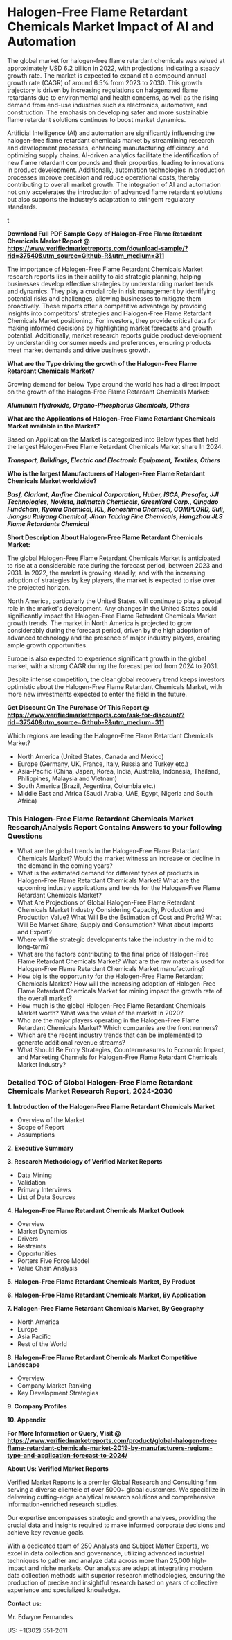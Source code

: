 <meta name="title" content="Global Halogen-Free Flame Retardant Chemicals Market Impact of AI and Automation"><meta name="description" content="The global market for halogen-free flame retardant chemicals was valued at approximately USD 6.2 billion in 2022, with projections indicating a steady growth rate. The"><meta name="title" content="Halogen-Free Flame Retardant Chemicals Market Size, Share, Scope, Trends, Growth, Opportunities, Analysis, Forecast"><h1>Halogen-Free Flame Retardant Chemicals Market Impact of AI and Automation</h1><p>The global market for halogen-free flame retardant chemicals was valued at approximately USD 6.2 billion in 2022, with projections indicating a steady growth rate. The market is expected to expand at a compound annual growth rate (CAGR) of around 6.5% from 2023 to 2030. This growth trajectory is driven by increasing regulations on halogenated flame retardants due to environmental and health concerns, as well as the rising demand from end-use industries such as electronics, automotive, and construction. The emphasis on developing safer and more sustainable flame retardant solutions continues to boost market dynamics.</p><p>Artificial Intelligence (AI) and automation are significantly influencing the halogen-free flame retardant chemicals market by streamlining research and development processes, enhancing manufacturing efficiency, and optimizing supply chains. AI-driven analytics facilitate the identification of new flame retardant compounds and their properties, leading to innovations in product development. Additionally, automation technologies in production processes improve precision and reduce operational costs, thereby contributing to overall market growth. The integration of AI and automation not only accelerates the introduction of advanced flame retardant solutions but also supports the industry’s adaptation to stringent regulatory standards.</p>t</p><p id="" class=""><strong>Download Full PDF Sample Copy of Halogen-Free Flame Retardant Chemicals Market Report @ <a href="https://www.verifiedmarketreports.com/download-sample/?rid=37540&utm_source=Github-R&utm_medium=311" target="_blank">https://www.verifiedmarketreports.com/download-sample/?rid=37540&utm_source=Github-R&utm_medium=311</a></strong></p><p>The importance of&nbsp;Halogen-Free Flame Retardant Chemicals Market research reports lies in their ability to aid strategic planning, helping businesses develop effective strategies by understanding market trends and dynamics. They play a crucial role in risk management by identifying potential risks and challenges, allowing businesses to mitigate them proactively. These reports offer a competitive advantage by providing insights into competitors' strategies and Halogen-Free Flame Retardant Chemicals Market positioning. For investors, they provide critical data for making informed decisions by highlighting market forecasts and growth potential. Additionally, market research reports guide product development by understanding consumer needs and preferences, ensuring products meet market demands and drive business growth.</p><p><strong>What are the&nbsp;Type driving the growth of the Halogen-Free Flame Retardant Chemicals Market?</strong></p><p id="" class="">Growing demand for below Type around the world has had a direct impact on the growth of the Halogen-Free Flame Retardant Chemicals Market:</p><em><strong>Aluminum Hydroxide, Organo-Phosphorus Chemicals, Others</strong></em></p><strong>What are the&nbsp;Applications&nbsp;of Halogen-Free Flame Retardant Chemicals Market available in the Market?</strong></p><p id="" class="">Based on Application the Market is categorized into Below types that held the largest Halogen-Free Flame Retardant Chemicals Market share In 2024.</p><em><strong>Transport, Buildings, Electric and Electronic Equipment, Textiles, Others</strong></em></p><strong>Who is the largest Manufacturers of Halogen-Free Flame Retardant Chemicals Market worldwide?</strong></p><p><em><strong>Basf, Clariant, Amfine Chemical Corporation, Huber, ISCA, Presafer, JJI Technologies, Novista, Italmatch Chemicals, GreenYard Corp., Qingdao Fundchem, Kyowa Chemical, ICL, Konoshima Chemical, COMPLORD, Suli, Jiangsu Ruiyang Chemical, Jinan Taixing Fine Chemicals, Hangzhou JLS Flame Retardants Chemical</strong></em></p><p id="" class=""><strong>Short Description About Halogen-Free Flame Retardant Chemicals Market:</strong></p><p>The global Halogen-Free Flame Retardant Chemicals Market is anticipated to rise at a considerable rate during the forecast period, between 2023 and 2031. In 2022, the market is growing steadily, and with the increasing adoption of strategies by key players, the market is expected to rise over the projected horizon.</p><p>North America, particularly the United States, will continue to play a pivotal role in the market's development. Any changes in the United States could significantly impact the Halogen-Free Flame Retardant Chemicals Market growth trends. The market in North America is projected to grow considerably during the forecast period, driven by the high adoption of advanced technology and the presence of major industry players, creating ample growth opportunities.</p><p>Europe is also expected to experience significant growth in the global market, with a strong CAGR during the forecast period from 2024 to 2031.</p><p>Despite intense competition, the clear global recovery trend keeps investors optimistic about the Halogen-Free Flame Retardant Chemicals Market, with more new investments expected to enter the field in the future.</p><p id="" class=""><strong>Get Discount On The Purchase Of This Report @ <a href="https://www.verifiedmarketreports.com/ask-for-discount/?rid=37540&utm_source=Github-R&utm_medium=311" target="_blank">https://www.verifiedmarketreports.com/ask-for-discount/?rid=37540&utm_source=Github-R&utm_medium=311</a></strong></p>Which regions are leading the Halogen-Free Flame Retardant Chemicals Market?</p><ul><li>North America (United States, Canada and Mexico)</li><li>Europe (Germany, UK, France, Italy, Russia and Turkey etc.)</li><li>Asia-Pacific (China, Japan, Korea, India, Australia, Indonesia, Thailand, Philippines, Malaysia and Vietnam)</li><li>South America (Brazil, Argentina, Columbia etc.)</li><li>Middle East and Africa (Saudi Arabia, UAE, Egypt, Nigeria and South Africa)</li></ul><h3 id="" class="">This Halogen-Free Flame Retardant Chemicals Market Research/Analysis Report Contains Answers to your following Questions</h3><ul><li>What are the global trends in the Halogen-Free Flame Retardant Chemicals Market? Would the market witness an increase or decline in the demand in the coming years?</li><li>What is the estimated demand for different types of products in Halogen-Free Flame Retardant Chemicals Market? What are the upcoming industry applications and trends for the Halogen-Free Flame Retardant Chemicals Market?</li><li>What Are Projections of Global Halogen-Free Flame Retardant Chemicals Market Industry Considering Capacity, Production and Production Value? What Will Be the Estimation of Cost and Profit? What Will Be Market Share, Supply and Consumption? What about imports and Export?</li><li>Where will the strategic developments take the industry in the mid to long-term?</li><li>What are the factors contributing to the final price of Halogen-Free Flame Retardant Chemicals Market? What are the raw materials used for Halogen-Free Flame Retardant Chemicals Market manufacturing?</li><li>How big is the opportunity for the Halogen-Free Flame Retardant Chemicals Market? How will the increasing adoption of Halogen-Free Flame Retardant Chemicals Market for mining impact the growth rate of the overall market?</li><li>How much is the global Halogen-Free Flame Retardant Chemicals Market worth? What was the value of the market In 2020?</li><li>Who are the major players operating in the Halogen-Free Flame Retardant Chemicals Market? Which companies are the front runners?</li><li>Which are the recent industry trends that can be implemented to generate additional revenue streams?</li><li>What Should Be Entry Strategies, Countermeasures to Economic Impact, and Marketing Channels for Halogen-Free Flame Retardant Chemicals Market Industry?</li></ul><h3 id="" class="">Detailed TOC of Global Halogen-Free Flame Retardant Chemicals Market Research Report, 2024-2030</h3><p id="" class=""><strong>1. Introduction of the Halogen-Free Flame Retardant Chemicals Market</strong></p><ul><li>Overview of the Market</li><li>Scope of Report</li><li>Assumptions</li></ul><p id="" class=""><strong>2. Executive Summary</strong></p><p id="" class=""><strong>3. Research Methodology of Verified Market Reports</strong></p><ul><li>Data Mining</li><li>Validation</li><li>Primary Interviews</li><li>List of Data Sources</li></ul><p id="" class=""><strong>4. Halogen-Free Flame Retardant Chemicals Market Outlook</strong></p><ul><li>Overview</li><li>Market Dynamics</li><li>Drivers</li><li>Restraints</li><li>Opportunities</li><li>Porters Five Force Model</li><li>Value Chain Analysis</li></ul><p id="" class=""><strong>5. Halogen-Free Flame Retardant Chemicals Market, By Product</strong></p><p id="" class=""><strong>6. Halogen-Free Flame Retardant Chemicals Market, By Application</strong></p><p id="" class=""><strong>7. Halogen-Free Flame Retardant Chemicals Market, By Geography</strong></p><ul><li>North America</li><li>Europe</li><li>Asia Pacific</li><li>Rest of the World</li></ul><p id="" class=""><strong>8. Halogen-Free Flame Retardant Chemicals Market Competitive Landscape</strong></p><ul><li>Overview</li><li>Company Market Ranking</li><li>Key Development Strategies</li></ul><p id="" class=""><strong>9. Company Profiles</strong></p><p id="" class=""><strong>10. Appendix</strong></p><p id="" class=""><strong>For More Information or Query, Visit @ <a href="https://www.verifiedmarketreports.com/product/global-halogen-free-flame-retardant-chemicals-market-2019-by-manufacturers-regions-type-and-application-forecast-to-2024/" target="_blank">https://www.verifiedmarketreports.com/product/global-halogen-free-flame-retardant-chemicals-market-2019-by-manufacturers-regions-type-and-application-forecast-to-2024/</a></strong></p><p id="" class=""><strong>About Us: Verified Market Reports</strong></p><p id="" class="">Verified Market Reports is a premier Global Research and Consulting firm serving a diverse clientele of over 5000+ global customers. We specialize in delivering cutting-edge analytical research solutions and comprehensive information-enriched research studies.</p><p id="" class="">Our expertise encompasses strategic and growth analyses, providing the crucial data and insights required to make informed corporate decisions and achieve key revenue goals.</p><p id="" class="">With a dedicated team of 250 Analysts and Subject Matter Experts, we excel in data collection and governance, utilizing advanced industrial techniques to gather and analyze data across more than 25,000 high-impact and niche markets. Our analysts are adept at integrating modern data collection methods with superior research methodologies, ensuring the production of precise and insightful research based on years of collective experience and specialized knowledge.</p><p id="" class=""><strong>Contact us:</strong></p><p id="" class="">Mr. Edwyne Fernandes</p><p id="" class="">US: +1(302) 551-2611</p>